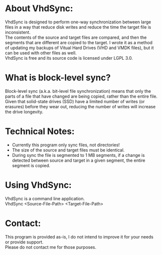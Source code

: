 About VhdSync:
==============
VhdSync is designed to perform one-way synchronization between large files in a way that reduce disk writes and reduce the time the target file is inconsistent.  
The contents of the source and target files are compared, and then the segments that are different are copied to the target.
I wrote it as a method of updating my backups of Vitual Hard Drives (VHD and VMDK files), but it can be used with other files as well.  
VhdSync is free and its source code is licensed under LGPL 3.0.  

What is block-level sync?
=========================
Block-level sync (a.k.a. bit-level file synchronization) means that only the parts of a file that have changed are being copied, rather than the entire file.  
Given that solid-state drives (SSD) have a limited number of writes (or erasures) before they wear out, reducing the number of writes will increase the drive longevity.  

Technical Notes:
================
* Currently this program only sync files, not directories!  
* The size of the source and target files must be identical.  
* During sync the file is segmented to 1 MB segments, if a change is detected between source and target in a given segment, the entire segment is copied.  

Using VhdSync:
==============
VhdSync is a command line application.  
VhdSync &lt;Source-File-Path&gt; &lt;Target-File-Path&gt;  

Contact:
========
This program is provided as-is, I do not intend to improve it for your needs or provide support.  
Please do not contact me for those purposes.  
